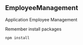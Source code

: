 ## EmployeeManagement

Application Employee Management

Remember install packages

```
npm install
```
